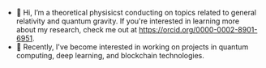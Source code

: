 - 👋 Hi, I’m a theoretical physisicst conducting on topics related to general relativity and quantum gravity. If you're interested in learning more about my research, check me out at https://orcid.org/0000-0002-8901-6951.
- 👀 Recently, I've become interested in working on projects in quantum computing, deep learning, and blockchain technologies.
<!---
kman2949/kman2949 is a ✨ special ✨ repository because its `README.md` (this file) appears on your GitHub profile.
You can click the Preview link to take a look at your changes.
--->
